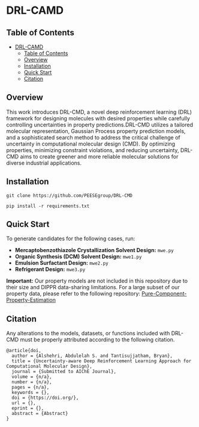 # DRL-CAMD

## Table of Contents

- [DRL-CAMD](#drl-camd)
  - [Table of Contents](#table-of-contents)
  - [Overview](#Overview)
  - [Installation](#installation)
  - [Quick Start](#quick-start)
  - [Citation](#citation)

## Overview
This work introduces DRL-CMD, a novel deep reinforcement learning (DRL) framework for designing molecules with desired properties while carefully controlling uncertainties in property predictions.DRL-CMD utilizes a tailored molecular representation,  Gaussian Process property prediction models, and a sophisticated search method to address the critical challenge of uncertainty in computational molecular design (CMD). By optimizing properties, minimizing constraint violations, and reducing uncertainty, DRL-CMD aims to create greener and more reliable molecular solutions for diverse industrial applications.
## Installation

`git clone https://github.com/PEESEgroup/DRL-CMD`

`pip install -r requirements.txt`

## Quick Start
To generate candidates for the following cases, run:

* **Mercaptobenzothiazole Crystallization Solvent Design:** `mwe.py`
* **Organic Synthesis (DCM) Solvent Design:** `mwe1.py`
* **Emulsion Surfactant Design:** `mwe2.py`
* **Refrigerant Design:** `mwe3.py`

**Important:** Our property models are not included in this repository due to their size and DIPPR data-sharing limitations. For a large subset of our property data, please refer to the following repository: [Pure-Component-Property-Estimation](https://github.com/PEESEgroup/Pure-Component-Property-Estimation)

## Citation 
Any alterations to the models, datasets, or functions included with DRL-CMD must be properly attributed according to the following citation.
```
@article{doi,
  author = {Alshehri, Abdulelah S. and Tantisujjatham, Bryan},
  title = {Uncertainty-aware Deep Reinforcement Learning Approach for Computational Molecular Design},
  journal = {Submitted to AIChE Journal},
  volume = {n/a},
  number = {n/a},
  pages = {n/a},
  keywords = {},
  doi = {https://doi.org/},
  url = {},
  eprint = {},
  abstract = {Abstract}
}
```
